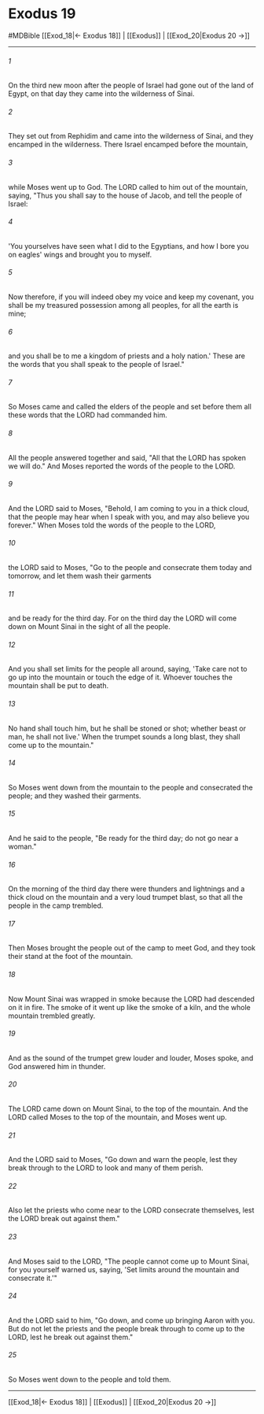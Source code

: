 # Exodus 19
#MDBible
[[Exod_18|← Exodus 18]] | [[Exodus]] | [[Exod_20|Exodus 20 →]]

***

###### 1 

On the third new moon after the people of Israel had gone out of the land of Egypt, on that day they came into the wilderness of Sinai. 

###### 2 

They set out from Rephidim and came into the wilderness of Sinai, and they encamped in the wilderness. There Israel encamped before the mountain, 

###### 3 

while Moses went up to God. The LORD called to him out of the mountain, saying, "Thus you shall say to the house of Jacob, and tell the people of Israel: 

###### 4 

'You yourselves have seen what I did to the Egyptians, and how I bore you on eagles' wings and brought you to myself. 

###### 5 

Now therefore, if you will indeed obey my voice and keep my covenant, you shall be my treasured possession among all peoples, for all the earth is mine; 

###### 6 

and you shall be to me a kingdom of priests and a holy nation.' These are the words that you shall speak to the people of Israel." 

###### 7 

So Moses came and called the elders of the people and set before them all these words that the LORD had commanded him. 

###### 8 

All the people answered together and said, "All that the LORD has spoken we will do." And Moses reported the words of the people to the LORD. 

###### 9 

And the LORD said to Moses, "Behold, I am coming to you in a thick cloud, that the people may hear when I speak with you, and may also believe you forever." When Moses told the words of the people to the LORD, 

###### 10 

the LORD said to Moses, "Go to the people and consecrate them today and tomorrow, and let them wash their garments 

###### 11 

and be ready for the third day. For on the third day the LORD will come down on Mount Sinai in the sight of all the people. 

###### 12 

And you shall set limits for the people all around, saying, 'Take care not to go up into the mountain or touch the edge of it. Whoever touches the mountain shall be put to death. 

###### 13 

No hand shall touch him, but he shall be stoned or shot; whether beast or man, he shall not live.' When the trumpet sounds a long blast, they shall come up to the mountain." 

###### 14 

So Moses went down from the mountain to the people and consecrated the people; and they washed their garments. 

###### 15 

And he said to the people, "Be ready for the third day; do not go near a woman." 

###### 16 

On the morning of the third day there were thunders and lightnings and a thick cloud on the mountain and a very loud trumpet blast, so that all the people in the camp trembled. 

###### 17 

Then Moses brought the people out of the camp to meet God, and they took their stand at the foot of the mountain. 

###### 18 

Now Mount Sinai was wrapped in smoke because the LORD had descended on it in fire. The smoke of it went up like the smoke of a kiln, and the whole mountain trembled greatly. 

###### 19 

And as the sound of the trumpet grew louder and louder, Moses spoke, and God answered him in thunder. 

###### 20 

The LORD came down on Mount Sinai, to the top of the mountain. And the LORD called Moses to the top of the mountain, and Moses went up. 

###### 21 

And the LORD said to Moses, "Go down and warn the people, lest they break through to the LORD to look and many of them perish. 

###### 22 

Also let the priests who come near to the LORD consecrate themselves, lest the LORD break out against them." 

###### 23 

And Moses said to the LORD, "The people cannot come up to Mount Sinai, for you yourself warned us, saying, 'Set limits around the mountain and consecrate it.'" 

###### 24 

And the LORD said to him, "Go down, and come up bringing Aaron with you. But do not let the priests and the people break through to come up to the LORD, lest he break out against them." 

###### 25 

So Moses went down to the people and told them. 

***

[[Exod_18|← Exodus 18]] | [[Exodus]] | [[Exod_20|Exodus 20 →]]
